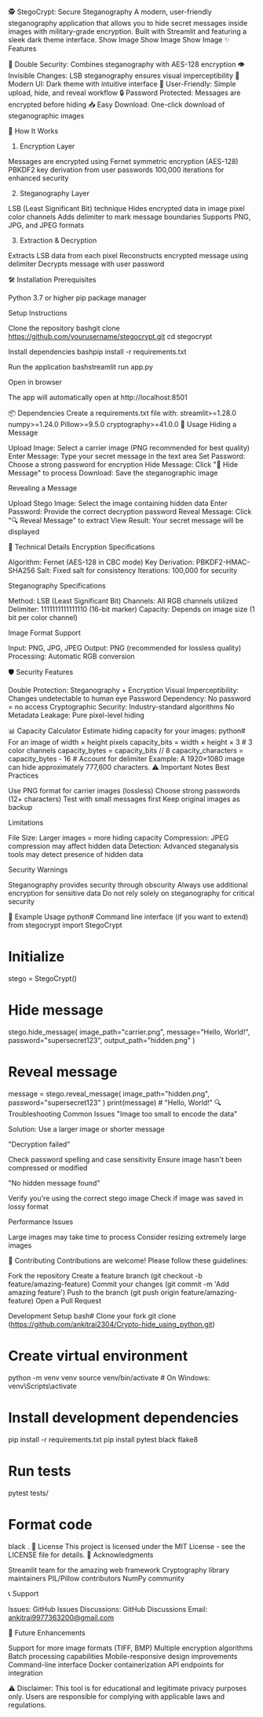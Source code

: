 🕵️ StegoCrypt: Secure Steganography
A modern, user-friendly steganography application that allows you to hide secret messages inside images with military-grade encryption. Built with Streamlit and featuring a sleek dark theme interface.
Show Image Show Image Show Image
✨ Features

🔐 Double Security: Combines steganography with AES-128 encryption
👁️ Invisible Changes: LSB steganography ensures visual imperceptibility
🎨 Modern UI: Dark theme with intuitive interface
📱 User-Friendly: Simple upload, hide, and reveal workflow
🔒 Password Protected: Messages are encrypted before hiding
📥 Easy Download: One-click download of steganographic images

🚀 How It Works
1. Encryption Layer

Messages are encrypted using Fernet symmetric encryption (AES-128)
PBKDF2 key derivation from user passwords
100,000 iterations for enhanced security

2. Steganography Layer

LSB (Least Significant Bit) technique
Hides encrypted data in image pixel color channels
Adds delimiter to mark message boundaries
Supports PNG, JPG, and JPEG formats

3. Extraction & Decryption

Extracts LSB data from each pixel
Reconstructs encrypted message using delimiter
Decrypts message with user password

🛠️ Installation
Prerequisites

Python 3.7 or higher
pip package manager

Setup Instructions

Clone the repository
bashgit clone https://github.com/yourusername/stegocrypt.git
cd stegocrypt

Install dependencies
bashpip install -r requirements.txt

Run the application
bashstreamlit run app.py

Open in browser

The app will automatically open at http://localhost:8501



📦 Dependencies
Create a requirements.txt file with:
streamlit>=1.28.0
numpy>=1.24.0
Pillow>=9.5.0
cryptography>=41.0.0
🎯 Usage
Hiding a Message

Upload Image: Select a carrier image (PNG recommended for best quality)
Enter Message: Type your secret message in the text area
Set Password: Choose a strong password for encryption
Hide Message: Click "🔐 Hide Message" to process
Download: Save the steganographic image

Revealing a Message

Upload Stego Image: Select the image containing hidden data
Enter Password: Provide the correct decryption password
Reveal Message: Click "🔍 Reveal Message" to extract
View Result: Your secret message will be displayed

🔧 Technical Details
Encryption Specifications

Algorithm: Fernet (AES-128 in CBC mode)
Key Derivation: PBKDF2-HMAC-SHA256
Salt: Fixed salt for consistency
Iterations: 100,000 for security

Steganography Specifications

Method: LSB (Least Significant Bit)
Channels: All RGB channels utilized
Delimiter: 1111111111111110 (16-bit marker)
Capacity: Depends on image size (1 bit per color channel)

Image Format Support

Input: PNG, JPG, JPEG
Output: PNG (recommended for lossless quality)
Processing: Automatic RGB conversion

🛡️ Security Features

Double Protection: Steganography + Encryption
Visual Imperceptibility: Changes undetectable to human eye
Password Dependency: No password = no access
Cryptographic Security: Industry-standard algorithms
No Metadata Leakage: Pure pixel-level hiding

📊 Capacity Calculator
Estimate hiding capacity for your images:
python# For an image of width × height pixels
capacity_bits = width × height × 3  # 3 color channels
capacity_bytes = capacity_bits // 8
capacity_characters = capacity_bytes - 16  # Account for delimiter
Example: A 1920×1080 image can hide approximately 777,600 characters.
⚠️ Important Notes
Best Practices

Use PNG format for carrier images (lossless)
Choose strong passwords (12+ characters)
Test with small messages first
Keep original images as backup

Limitations

File Size: Larger images = more hiding capacity
Compression: JPEG compression may affect hidden data
Detection: Advanced steganalysis tools may detect presence of hidden data

Security Warnings

Steganography provides security through obscurity
Always use additional encryption for sensitive data
Do not rely solely on steganography for critical security

🧪 Example Usage
python# Command line interface (if you want to extend)
from stegocrypt import StegoCrypt

# Initialize
stego = StegoCrypt()

# Hide message
stego.hide_message(
    image_path="carrier.png",
    message="Hello, World!",
    password="supersecret123",
    output_path="hidden.png"
)

# Reveal message
message = stego.reveal_message(
    image_path="hidden.png",
    password="supersecret123"
)
print(message)  # "Hello, World!"
🔍 Troubleshooting
Common Issues
"Image too small to encode the data"

Solution: Use a larger image or shorter message

"Decryption failed"

Check password spelling and case sensitivity
Ensure image hasn't been compressed or modified

"No hidden message found"

Verify you're using the correct stego image
Check if image was saved in lossy format

Performance Issues

Large images may take time to process
Consider resizing extremely large images

🤝 Contributing
Contributions are welcome! Please follow these guidelines:

Fork the repository
Create a feature branch (git checkout -b feature/amazing-feature)
Commit your changes (git commit -m 'Add amazing feature')
Push to the branch (git push origin feature/amazing-feature)
Open a Pull Request

Development Setup
bash# Clone your fork
git clone (https://github.com/ankitrai2304/Crypto-hide_using_python.git)

# Create virtual environment
python -m venv venv
source venv/bin/activate  # On Windows: venv\Scripts\activate

# Install development dependencies
pip install -r requirements.txt
pip install pytest black flake8

# Run tests
pytest tests/

# Format code
black .
📄 License
This project is licensed under the MIT License - see the LICENSE file for details.
🙏 Acknowledgments

Streamlit team for the amazing web framework
Cryptography library maintainers
PIL/Pillow contributors
NumPy community

📞 Support

Issues: GitHub Issues
Discussions: GitHub Discussions
Email: ankitrai9977363200@gmail.com

🔮 Future Enhancements

 Support for more image formats (TIFF, BMP)
 Multiple encryption algorithms
 Batch processing capabilities
 Mobile-responsive design improvements
 Command-line interface
 Docker containerization
 API endpoints for integration


⚠️ Disclaimer: This tool is for educational and legitimate privacy purposes only. Users are responsible for complying with applicable laws and regulations.
